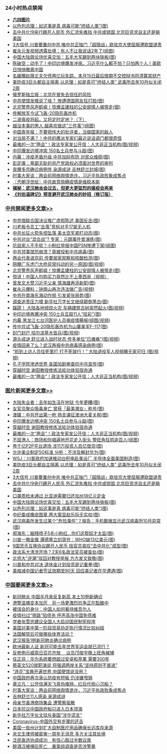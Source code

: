 <div class="catlist">
<h3>24小时热点禁闻</h3>
<ul>
<li><b><a href="64photo" target="_blank">六四图片</a></b></li>
<li><a href="https://github.com/fqnews/bnews/blob/master/topimagenews/20200510/1326159.md">以色列总理：如这事是真 病毒可能“终结人类”(图)</a></li>
<li><a href="https://github.com/fqnews/bnews/blob/master/topimagenews/20200510/1326162.md">去中共化!9央行踢开人民币 外汇流失难挡 中共或锁国 北京巨资求自主还是输美国</a></li>
<li><a href="https://github.com/fqnews/bnews/blob/master/topimagenews/20200510/1326241.md">3大信号 川普要重创中共 唯中共正独门「超限战」欧驻京大使屈服遭欧盟谴责</a></li>
<li><a href="https://github.com/fqnews/bnews/blob/master/cbnews/20200511/1326407.md">崔永元发视频透露处境：有人不让我说话2年了(组图)</a></li>
<li><a href="https://github.com/fqnews/bnews/blob/master/topimagenews/20200510/1326160.md">中国大陆舆论场忧喜交加：五毛大军踢到两块铁板(图)</a></li>
<li><a href="https://github.com/fqnews/bnews/blob/master/cbnews/20200511/1326377.md">陈破空：动手了！中印边境爆发冲突。习近平什么都不怕？只怕两个人！美欧日悄悄撤离中国 </a></li>
<li><a href="https://github.com/fqnews/bnews/blob/master/yule/20200511/1326336.md">名媛曝赵薇丈夫欠债两亿玩失踪，本月15日最后限期不交控辩书将清算其财产</a></li>
<li><a href="https://github.com/fqnews/bnews/blob/master/topimagenews/20200510/1326273.md">美防疫3巨头都自主隔离 以总理：如是真可"终结人类” 武毒所去年10月似关闭2周</a></li>
<li><a href="https://github.com/fqnews/bnews/blob/master/comments/20200511/1326394.md">俄罗斯独立报：北京在冒失去信任的风险</a></li>
<li><a href="https://github.com/fqnews/bnews/blob/master/cnnews/hknews/20200511/1326412.md">中共使馆发推说了啥？ 惨遭德国网友狂打脸(图)</a></li>
<li><a href="https://github.com/fqnews/bnews/blob/master/cbnews/20200511/1326544.md">北京警界风声鹤唳！惊爆孟建柱的公安部情人被带走(图)</a></li>
<li><a href="https://github.com/fqnews/bnews/blob/master/headline/20200510/1326140.md">传解放军今试飞轰-20隐形轰炸机</a></li>
<li><a href="https://github.com/fqnews/bnews/blob/master/headline/20200510/1322512.md">二波瘟疫将起，又将定时定地？（下）</a></li>
<li><a href="https://github.com/fqnews/bnews/blob/master/funmedia/20200511/1326376.md">越没本事的男人 越喜欢做这“三件事”(组图)</a></li>
<li><a href="https://github.com/fqnews/bnews/blob/master/baitai/20200510/1326280.md">中国青年报：不要把伟大的批评者，当做国家的敌人</a></li>
<li><a href="https://github.com/fqnews/bnews/blob/master/comments/20200510/1326245.md">对当局不满？！中共的鹰派专家们最近说话调门都很奇怪</a></li>
<li><a href="https://github.com/fqnews/bnews/blob/master/topimagenews/20200511/1326429.md">最难的一次“两会”！政法专家发公开信：人大非正当机构(图/视频)</a></li>
<li><a href="https://github.com/fqnews/bnews/blob/master/topimagenews/20200511/1326514.md">中印爆发边境冲突 150名士兵参与斗殴(图)</a></li>
<li><a href="https://github.com/fqnews/bnews/blob/master/cbnews/20200511/1326322.md">内幕：涉疫矛盾升级 中共加码布防 对民众维稳(图)</a></li>
<li><a href="https://github.com/fqnews/bnews/blob/master/cbnews/20200511/1326355.md">彭定康：卑鄙无耻的共产党政权必须面对世界的审判</a></li>
<li><a href="https://github.com/fqnews/bnews/blob/master/cbnews/20200510/1326166.md">突爆多宗确诊病例传 染源成谜 吉林舒兰封城(图)</a></li>
<li><a href="https://github.com/fqnews/bnews/blob/master/headline/20200511/1326284.md">时事大家谈：两会前网络舆情诡诈，习近平执政败象成焦点</a></li>
<li><a href="https://github.com/fqnews/bnews/blob/master/ssgc/20200511/1326351.md">〖兲朝浮世绘〗中共故意隐瞒疫情是维稳本能</a></li>
<li><b><a href="https://github.com/fqnews/bnews/blob/master/comments/20200211/1275071.md" target="_blank">揭秘：武汉肺炎会过去，但更大更猛烈的瘟疫会再来</a></b></li>
<li><b><a href="https://github.com/fqnews/bnews/blob/master/comments/20200207/1272816.md" target="_blank">《刘伯温碑记》预言避开武汉肺炎的妙招（修订版）</a></b></li>
</ul>
</div>

<div class="catlist">
<h3><a href="https://github.com/fqnews/bnews/blob/master/cbnews/" target="_blank">中共禁闻</a><span><a href="https://github.com/fqnews/bnews/blob/master/cbnews/" target="_blank" rel="nofollow">更多文章>></a></span></h3>
<ul>
<li><a href="https://github.com/fqnews/bnews/blob/master/cbnews/20200511/1326672.md" target="_blank">中共借联合国决议推广虚假陈述 美国反击(图)</a></li>
<li><a href="https://github.com/fqnews/bnews/blob/master/cbnews/20200511/1326646.md" target="_blank">川老板令员工“击落”竞标对手17架无人机</a></li>
<li><a href="https://github.com/fqnews/bnews/blob/master/cbnews/20200511/1326572.md" target="_blank">中共长征火箭失控坠落 美太空军紧盯动态(图)</a></li>
<li><a href="https://github.com/fqnews/bnews/blob/master/cbnews/20200511/1326571.md" target="_blank">中共对台“混合战”? 专家：元朗事件曾演练(图)</a></li>
<li><a href="https://github.com/fqnews/bnews/blob/master/cbnews/20200511/1326570.md" target="_blank">坑自家人不手软？小粉红举报中国PSN惨遭下架(组图)</a></li>
<li><a href="https://github.com/fqnews/bnews/blob/master/cbnews/20200511/1326557.md" target="_blank">中共领事馆恐崩溃？竟被投影中共病毒(图)</a></li>
<li><a href="https://github.com/fqnews/bnews/blob/master/cbnews/20200511/1326556.md" target="_blank">两会代表进京前 传要居家观察和核酸检测(图)</a></li>
<li><a href="https://github.com/fqnews/bnews/blob/master/cbnews/20200511/1326552.md" target="_blank">网曝广东虎门大桥异常抖动的另一原因(图/视频)</a></li>
<li><a href="https://github.com/fqnews/bnews/blob/master/cbnews/20200511/1326544.md" target="_blank">北京警界风声鹤唳！惊爆孟建柱的公安部情人被带走(图)</a></li>
<li><a href="https://github.com/fqnews/bnews/blob/master/cbnews/20200511/1326543.md" target="_blank">惊讶！中国人均购买力竟然比不上墨西哥（视频）</a></li>
<li><a href="https://github.com/fqnews/bnews/blob/master/cbnews/20200511/1326536.md" target="_blank">曾发文大赞习近平父亲 慎海雄再添新职(图)</a></li>
<li><a href="https://github.com/fqnews/bnews/blob/master/cbnews/20200511/1326535.md" target="_blank">崔永元爆料：钟南山再次违法做广告(视频)</a></li>
<li><a href="https://github.com/fqnews/bnews/blob/master/cbnews/20200511/1326517.md" target="_blank">中共在南海东海动作频 引发紧张局势(图)</a></li>
<li><a href="https://github.com/fqnews/bnews/blob/master/cbnews/20200511/1326516.md" target="_blank">调查追责压力增 新华社万字长文继续颠倒黑白(图)</a></li>
<li><a href="https://github.com/fqnews/bnews/blob/master/cbnews/20200511/1326515.md" target="_blank">蹊跷！ 大陆各地频现火灾 车辆建筑古树突然起火(图/视频)</a></li>
<li><a href="https://github.com/fqnews/bnews/blob/master/cbnews/20200511/1326511.md" target="_blank">中印边境再爆冲突 150士兵互殴11人“挂彩”(图)</a></li>
<li><a href="https://github.com/fqnews/bnews/blob/master/cbnews/20200511/1326510.md" target="_blank">内幕 黑龙江七台河医护人员揭疫情瞒报(组图/视频)</a></li>
<li><a href="https://github.com/fqnews/bnews/blob/master/cbnews/20200511/1326502.md" target="_blank">传中共试飞轰-20隐形轰炸机为山寨美军F-117(图)</a></li>
<li><a href="https://github.com/fqnews/bnews/blob/master/cbnews/20200511/1326501.md" target="_blank">封门封户 哈尔滨草木皆兵(图/视频)</a></li>
<li><a href="https://github.com/fqnews/bnews/blob/master/cbnews/20200511/1326500.md" target="_blank">源头成谜 舒兰进入战时状态 传多单位“已瘫痪”(图/视频)</a></li>
<li><a href="https://github.com/fqnews/bnews/blob/master/cbnews/20200511/1326487.md" target="_blank">疫情回来了么？武汉再报中共病毒感染病例(图)</a></li>
<li><a href="https://github.com/fqnews/bnews/blob/master/cbnews/20200511/1326486.md" target="_blank">“抓到上访人员往死里打 打不死就行！” 大陆退役军人视频曝无家可归 (图/视频)</a></li>
<li><a href="https://github.com/fqnews/bnews/blob/master/cbnews/20200511/1326442.md" target="_blank">孔子学院渗透世界 各国加剧审查抗中共宣传(图)</a></li>
<li><a href="https://github.com/fqnews/bnews/blob/master/comments/20200511/1322384.md" target="_blank">穿越时空 谢田教授修炼法轮功体验宿命通</a></li>
<li><a href="https://github.com/fqnews/bnews/blob/master/cbnews/20200511/1326430.md" target="_blank">最难的一次“两会”！政法专家发公开信：人大非正当机构(图/视频)</a></li>

</ul>
</div>
<div class="catlist">
<h3><a href="https://github.com/fqnews/bnews/blob/master/topimagenews/" target="_blank">图片新闻</a><span><a href="https://github.com/fqnews/bnews/blob/master/topimagenews/" target="_blank" rel="nofollow">更多文章>></a></span></h3>
<ul>
<li><a href="https://github.com/fqnews/bnews/blob/master/topimagenews/20200511/1326613.md" target="_blank">大陆失业者：去年如生活在地狱 今年更糟(图)</a></li>
<li><a href="https://github.com/fqnews/bnews/blob/master/topimagenews/20200511/1326612.md" target="_blank">女官员聚众吸毒身亡 曾获「最美湘女」称号(图)</a></li>
<li><a href="https://github.com/fqnews/bnews/blob/master/topimagenews/20200511/1326555.md" target="_blank">澳媒：中共开出第一枪 扬言课征澳洲大麦关税(图)</a></li>
<li><a href="https://github.com/fqnews/bnews/blob/master/topimagenews/20200511/1326514.md" target="_blank">中印爆发边境冲突 150名士兵参与斗殴(图)</a></li>
<li><a href="https://github.com/fqnews/bnews/blob/master/comments/20200511/1322384.md" target="_blank">穿越时空 谢田教授修炼法轮功体验宿命通</a></li>
<li><a href="https://github.com/fqnews/bnews/blob/master/topimagenews/20200511/1326429.md" target="_blank">最难的一次“两会”！政法专家发公开信：人大非正当机构(图/视频)</a></li>
<li><a href="https://github.com/fqnews/bnews/blob/master/topimagenews/20200511/1326417.md" target="_blank">不屈港人：商场和你唱遍地开花走入街头 警旺角狂抓逾百人(组图)</a></li>
<li><a href="https://github.com/fqnews/bnews/blob/master/topimagenews/20200511/1326416.md" target="_blank">粤千亿P2P平台退场 涉11万投资人百亿借贷(图)</a></li>
<li><a href="https://github.com/fqnews/bnews/blob/master/topimagenews/20200511/1326406.md" target="_blank">允许美企制定5G标准 分析：不涉及解封华为(图)</a></li>
<li><a href="https://github.com/fqnews/bnews/blob/master/topimagenews/20200511/1326300.md" target="_blank">WSJ：川普政府加速推动台积电赴美设厂 半导体全面美国制造(图)</a></li>
<li><a href="https://github.com/fqnews/bnews/blob/master/topimagenews/20200510/1326273.md" target="_blank">美防疫3巨头都自主隔离 以总理：如是真可&#8221;终结人类” 武毒所去年10月似关闭2周</a></li>
<li><a href="https://github.com/fqnews/bnews/blob/master/topimagenews/20200510/1326241.md" target="_blank">3大信号 川普要重创中共 唯中共正独门「超限战」欧驻京大使屈服遭欧盟谴责</a></li>
<li><a href="https://github.com/fqnews/bnews/blob/master/topimagenews/20200510/1326162.md" target="_blank">去中共化!9央行踢开人民币 外汇流失难挡 中共或锁国 北京巨资求自主还是输美国</a></li>
<li><a href="https://github.com/fqnews/bnews/blob/master/topimagenews/20200510/1326161.md" target="_blank">口罩质检未通过 比亚迪需要归还加州18亿元定金</a></li>
<li><a href="https://github.com/fqnews/bnews/blob/master/topimagenews/20200510/1326160.md" target="_blank">中国大陆舆论场忧喜交加：五毛大军踢到两块铁板(图)</a></li>
<li><a href="https://github.com/fqnews/bnews/blob/master/topimagenews/20200510/1326159.md" target="_blank">以色列总理：如这事是真 病毒可能“终结人类”(图)</a></li>
<li><a href="https://github.com/fqnews/bnews/blob/master/topimagenews/20200510/1326109.md" target="_blank">中纪委成橡皮图章 两大案显赵乐际无实权(图)</a></li>
<li><a href="https://github.com/fqnews/bnews/blob/master/topimagenews/20200510/1325959.md" target="_blank">武汉病毒所发生过某个“危险事件”？报告：手机数据显示武汉病毒所10月异常(图)</a></li>
<li><a href="https://github.com/fqnews/bnews/blob/master/topimagenews/20200510/1325884.md" target="_blank">郝海东：脑残喷子5毛小粉红&#8230;你们这帮奴才太监(图)</a></li>
<li><a href="https://github.com/fqnews/bnews/blob/master/topimagenews/20200510/1325823.md" target="_blank">川普一撤金援 谭德塞立刻哭穷：WHO缺13亿美元(图)</a></li>
<li><a href="https://github.com/fqnews/bnews/blob/master/topimagenews/20200510/1325782.md" target="_blank">9国货币互换协议踢开人民币 陆官员哀叹“去中共化”成型(图)</a></li>
<li><a href="https://github.com/fqnews/bnews/blob/master/topimagenews/20200510/1325769.md" target="_blank">政法系大清洗开场？2天6名政法官员被查处(图)</a></li>
<li><a href="https://github.com/fqnews/bnews/blob/master/topimagenews/20200510/1325757.md" target="_blank">北师大“逆潮”驳回对教授举报 方方发文致敬(图)</a></li>
<li><a href="https://github.com/fqnews/bnews/blob/master/topimagenews/20200510/1325756.md" target="_blank">川普和中共对决 退休金计划投资是记重拳(图)</a></li>
<li><a href="https://github.com/fqnews/bnews/blob/master/topimagenews/20200510/1325641.md" target="_blank">美缩减中国记者签证效期至90天 回应美记者在华遭遇(图)</a></li>

</ul>
</div>
<div class="catlist">
<h3><a href="https://github.com/fqnews/bnews/blob/master/headline/" target="_blank">中国要闻</a><span><a href="https://github.com/fqnews/bnews/blob/master/headline/" target="_blank" rel="nofollow">更多文章>></a></span></h3>
<ul>
<li><a href="https://github.com/fqnews/bnews/blob/master/headline/20200511/1326671.md" target="_blank">新冠肺炎 中国半月来反复新高 本土10例新确诊</a></li>
<li><a href="https://github.com/fqnews/bnews/blob/master/headline/20200511/1326663.md" target="_blank">港警滥捕变本加厉　另一场更激烈抗争正在酝酿中</a></li>
<li><a href="https://github.com/fqnews/bnews/blob/master/headline/20200511/1326553.md" target="_blank">被误会的身分：中国人如何看待维吾尔人</a></li>
<li><a href="https://github.com/fqnews/bnews/blob/master/headline/20200511/1326533.md" target="_blank">疫情扫过“带路”陷债务 呼声高涨中国免债难</a></li>
<li><a href="https://github.com/fqnews/bnews/blob/master/headline/20200511/1326369.md" target="_blank">学者张雪忠建议全国人大启动国民制宪程序</a></li>
<li><a href="https://github.com/fqnews/bnews/blob/master/headline/20200511/1326368.md" target="_blank">美国对美中第一阶段贸易协定执行情况比较纠结</a></li>
<li><a href="https://github.com/fqnews/bnews/blob/master/headline/20200511/1326349.md" target="_blank">法国解禁后可做哪些体育活动？</a></li>
<li><a href="https://github.com/fqnews/bnews/blob/master/headline/20200511/1326348.md" target="_blank">武汉报告1例新冠肺炎确诊病例</a></li>
<li><a href="https://github.com/fqnews/bnews/blob/master/headline/20200511/1326346.md" target="_blank">欧洲最新人证 新冠可能去年世界军运会就已流行？</a></li>
<li><a href="https://github.com/fqnews/bnews/blob/master/headline/20200511/1326325.md" target="_blank">反修例示威周日百花齐放　 议员邝俊宇晚上旺角被捕</a></li>
<li><a href="https://github.com/fqnews/bnews/blob/master/headline/20200511/1326310.md" target="_blank">任正非：华为系统要想超过安卓和苹果 需要300年</a></li>
<li><a href="https://github.com/fqnews/bnews/blob/master/headline/20200511/1326309.md" target="_blank">蔡英文520就职演说 将强调两岸关系“坚持原则不冒进”</a></li>
<li><a href="https://github.com/fqnews/bnews/blob/master/headline/20200511/1326308.md" target="_blank">“连花”宝典开遍世界 中国使馆说没用？</a></li>
<li><a href="https://github.com/fqnews/bnews/blob/master/headline/20200511/1326307.md" target="_blank">中国政府再次承认防疫有短板 仍涉嫌甩锅</a></li>
<li><a href="https://github.com/fqnews/bnews/blob/master/headline/20200511/1326285.md" target="_blank">章立凡：公开信满天飞真伪难辨，红后代担心沉船？</a></li>
<li><a href="https://github.com/fqnews/bnews/blob/master/headline/20200511/1326284.md" target="_blank">时事大家谈：两会前网络舆情诡诈，习近平执政败象成焦点</a></li>
<li><a href="https://github.com/fqnews/bnews/blob/master/headline/20200510/1326279.md" target="_blank">吉林舒兰11人感染 来源成谜</a></li>
<li><a href="https://github.com/fqnews/bnews/blob/master/headline/20200510/1326278.md" target="_blank">母亲节香港商场集会 遭警察驱散</a></li>
<li><a href="https://github.com/fqnews/bnews/blob/master/headline/20200510/1326277.md" target="_blank">日本抗议中国政府船只进入日本领海</a></li>
<li><a href="https://github.com/fqnews/bnews/blob/master/headline/20200510/1326276.md" target="_blank">新华社万字长文驳斥美国“涉华谎言”</a></li>
<li><a href="https://github.com/fqnews/bnews/blob/master/headline/20200510/1326270.md" target="_blank">Coronavirus-中国外交有步骤的还击</a></li>
<li><a href="https://github.com/fqnews/bnews/blob/master/headline/20200510/1326259.md" target="_blank">美国一些州计划扩大自制医疗用品确保长远库存来源</a></li>
<li><a href="https://github.com/fqnews/bnews/blob/master/headline/20200510/1326251.md" target="_blank">余文生律师被密审一周年无消息 多方关注其处境</a></li>
<li><a href="https://github.com/fqnews/bnews/blob/master/headline/20200510/1326243.md" target="_blank">泛民直选协调成功　有信心取过半数议席</a></li>
<li><a href="https://github.com/fqnews/bnews/blob/master/headline/20200510/1326242.md" target="_blank">醉酒汉被捕后死亡　重案组调查是否涉警暴</a></li>

</ul>
</div>